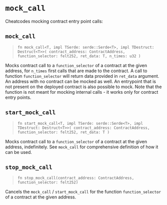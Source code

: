 # `mock_call`

Cheatcodes mocking contract entry point calls:

## `mock_call`
> `fn mock_call<T, impl TSerde: serde::Serde<T>, impl TDestruct: Destruct<T>>(
>   contract_address: ContractAddress, function_selector: felt252, ret_data: T, n_times: u32
> )`

Mocks contract call to a `function_selector` of a contract at the given address, for `n_times` first calls that are made 
to the contract. 
A call to function `function_selector` will return data provided in `ret_data` argument. 
An address with no contract can be mocked as well. 
An entrypoint that is not present on the deployed contract is also possible to mock.
Note that the function is not meant for mocking internal calls - it works only for contract entry points.

## `start_mock_call`
> `fn start_mock_call<T, impl TSerde: serde::Serde<T>, impl TDestruct: Destruct<T>>(
>   contract_address: ContractAddress, function_selector: felt252, ret_data: T
> )`

Mocks contract call to a `function_selector` of a contract at the given address, indefinitely.
See `mock_call` for comprehensive definition of how it can be used.


## `stop_mock_call`

> `fn stop_mock_call(contract_address: ContractAddress, function_selector: felt252)`

Cancels the `mock_call` / `start_mock_call` for the function `function_selector` of a contract at the given address.
